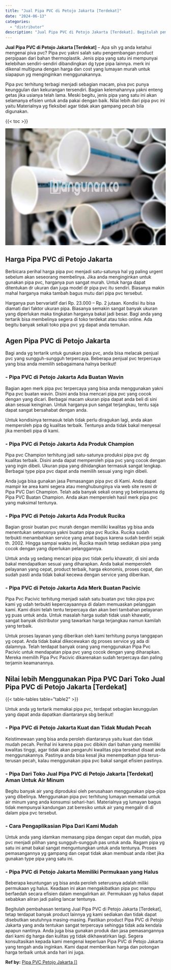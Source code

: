 ```yaml
---
title: "Jual Pipa PVC di Petojo Jakarta [Terdekat]"
date: "2024-06-13"
categories: 
  - "distributor"
description: "Jual Pipa PVC di Petojo Jakarta [Terdekat]. Begitulah pembahasan tentang Jual Pipa PVC di Petojo Jakarta [Terdekat], tetap terdapat banyak product lainnya..."
---
```


**Jual Pipa PVC di Petojo Jakarta \[Terdekat\]** – Apa sih yg anda ketahui mengenai piva pvc? Pipa pvc yakni salah satu pengembangan product perpipaan dari bahan thermoplastik. Jenis pipa yang satu ini mempunyai kelebihan sendiri-sendiri dibandingkan dg type pipa lainnya. merk ini dikenal multiguna dengan harga dan cost yang lumayan murah untuk siapapun yg menginginkan menggunakannya.

Pipa pvc terhitung terbagi menjadi sebagian macam, piva pvc punya keunggulan dan kekurangan tersendiri. Bagian kelemahannya yakni enteng getas jika usianya telah lama. Meski begitu, jenis pipa yang satu ini akan selamanya efisien untuk anda pakai dengan baik. Nilai lebih dari pipa pvc ini yaitu Materialnya yg fleksibel agar tidak akan gampang pecah bila digunakan.

{{< toc >}}

![Jual Pipa PVC di Petojo Jakarta [Terdekat]](/images/jaul-pipa-pvc-04.png)

## Harga Pipa PVC di Petojo Jakarta

Berbicara perihal harga pipa pvc menjadi satu-satunya hal yg paling urgent sebelum akan seseorang membelinya. Jika anda menginginkan untuk gunakan pipa pvc, harganya pun sangat murah. Untuk harga dapat ditentukan dr ukuran dan juga model dr pipa pvc itu sendiri. Biasanya makin mahal harganya maka tambah bagus mutu dari pipa pvc tersebut.

Harganya pun bervariatif dari Rp. 23.000 – Rp. 2 jutaan. Kondisi itu bisa diamati dari faktor ukuran pipa. Biasanya semakin sangat banyak ukuran yang diperlukan maka tingkatan harganya bakal jadi besar. Bagi anda yang tertarik bisa membelinya segera di toko terdekat atau toko online. Ada begitu banyak sekali toko pipa pvc yg dapat anda temukan.

## Agen Pipa PVC di Petojo Jakarta

Bagi anda yg tertarik untuk gunakan pipa pvc, anda bisa melacak penjual pvc yang sungguh-sungguh terpercaya. Beberapa penjual pvc terpercaya yang bisa anda memilih sebagaimana halnya berikut!

### \- Pipa PVC di Petojo Jakarta Ada Buatan Wavin

Bagian agen merk pipa pvc terpercaya yang bisa anda menggunakan yakni Pipa pvc buatan wavin. Disini anda bisa mencari pipa pvc yang cocok dengan yang dicari. Berbagai macam ukuran pipa dapat anda beli di sini akan sesuai keinginan. Untuk harganya pun sangat terjangkau, tentu saja dapat sangat bersahabat dengan anda.

Untuk kondisinya termasuk telah tidak perlu diragukan lagi, anda akan memperoleh pipa dg kualitas terbaik. Tentunya anda tidak bakal menyesal jika membeli pipa di kami.

### \- Pipa PVC di Petojo Jakarta Ada Produk Champion

Pipa pvc Champion terhitung jadi satu-satunya produksi pipa pvc dg kualitas terbaik. Disini anda dapat memperoleh pipa pvc yang cocok dengan yang ingin dibeli. Ukuran pipa yang dihidangkan termasuk sangat lengkap. Berbagai type pipa pvc dapat anda memilih sesuai yang ingin dibeli.

Anda juga bisa gunakan jasa Pemasangan pipa pvc di Kami. Anda dapat mampir ke area kami segera atau menghubunginya via web site resmi dr Pipa PVC Dari Champion. Telah ada banyak sekali orang yg bekerjasama dg Pipa PVC Buatan Champion. Anda akan memperoleh hasil merk pipa pvc yang maksimal tentunya.

### \- Pipa PVC di Petojo Jakarta Ada Produk Rucika

Bagian grosir buatan pvc murah dengan memiliki kwalitas yg bisa anda menentukan seterusnya yakni buatan pipa pvc Rucika. Rucika sudah terbukti menambahkan service yang amat bagus karena sudah berdiri sejak th. 2002. Hingga sampai waktu ini, Rucika masih tetap sediakan pipa yang cocok dengan yang diperlukan pelanggannya.

Untuk anda yg sedang mencari pipa pvc tidak perlu khawatir, di sini anda bakal mendapatkan sesuai yang diharapkan. Anda bakal memperoleh pelayanan yang cepat, product terbaik, harga ekonomis, proses cepat, dan sudah pasti anda tidak bakal kecewa dengan service yang diberikan.

### \- Pipa PVC di Petojo Jakarta Ada Merk Buatan Pacivic

Pipa Pvc Pacivic terhitung menjadi salah satu buatan pvc toko pipa pvc kami yg udah terbukti kepercayaannya di dalam memuaskan pelanggan kami. Kami disini telah tentu terpercaya dan akan beri tambahan pelayanan yg puas untuk anda. Untuk masalah harga sudah tidak usah khawatir, sangat banyak distributor yang tawarkan harga terjangkau namun kamilah yang terbaik.

Untuk proses layanan yang diberikan oleh kami terhitung punya tanggapan yg cepat. Anda tidak bakal dikecewakan dg proses service yg ada di dalamnya. Telah terdapat banyak orang yang menggunakan Pipa Pvc Pacivic untuk mendapatan pipa pvc yang cocok dengan yang diharapkan. Mereka memilih Pipa Pvc Pacivic dikarenakan sudah terpercaya dan paling terjamin keamanannya.

## Nilai lebih Menggunakan Pipa PVC Dari Toko Jual Pipa PVC di Petojo Jakarta \[Terdekat\]

{{< table-tables table="table2" >}}

Untuk anda yg tertarik memakai pipa pvc, terdapat sebagian keunggulan yang dapat anda dapatkan diantaranya sbg berikut!

### \- Pipa PVC di Petojo Jakarta Kuat dan Tidak Mudah Pecah

Keistimewaan yang bisa anda peroleh diantaranya yaitu kuat dan tidak mudah pecah. Perihal ini karena pipa pvc dibikin dari bahan yang memiliki kwalitas tinggi, agar tidak akan pengaruhi kwalitas pipa tersebut disaat anda menggunakannya. Pastinya anda bisa kesal jika menempatkan pipa terus-terusan pecah, kalau menggunakan pipa pvc bakal sangat efisien pastinya.

### \- Pipa Dari Toko Jual Pipa PVC di Petojo Jakarta \[Terdekat\] Aman Untuk Air Minum

Begitu banyak air yang diproduksi oleh perusahaan menggunakan pipa-pipa yang dibelinya. Menggunakan pipa pvc terhitung lumayan memadai untuk air minum yang anda konsumsi sehari-hari. Materialnya yg lumayan bagus tidak mempunyai kandungan zat beresiko untuk air yang mengalir di di dalam pipa pvc tersebut.

### \- Cara Pengaplikasian Pipa Dari Kami Mudah

Untuk anda yang idamkan memasang pipa dengan cepat dan mudah, pipa pvc menjadi pilihan yang sungguh-sungguh pas untuk anda. Ragam pipa yg satu ini amat bakal sangat menguntungkan untuk anda tentunya. Proses pemasangannya yg gampang dan cepat tidak akan membuat anda ribet jika gunakan type pipa yang satu ini.

### \- Pipa PVC di Petojo Jakarta Memiliki Permukaan yang Halus

Beberapa keuntungan yg bisa anda peroleh seterusnya adalah miliki permukaan yg halus. Keadaan ini akan mengakibatkan pipa pvc mampu berfaedah secara efisien dalam mengalirkan air. Permukaan yg halus dapat sebabkan aliran jadi paling lancar tentunya.

Begitulah pembahasan tentang Jual Pipa PVC di Petojo Jakarta \[Terdekat\], tetap terdapat banyak product lainnya yg kami sediakan dan tidak dapat disebutkan seutuhnya masing-masing. Pastikan product Pipa PVC di Petojo Jakarta yang anda tentukan sangat terpercaya sehingga tidak ada kendala apapun nantinya. Anda juga bisa gunakan produk dan jasa pemasangannya dari kami dg harga dan kulitas yg tidak dikhawatirkan lagi. Segera konsultasikan kepada kami mengenai keperluan Pipa PVC di Petojo Jakarta yang tengah anda inginkan. Kami dapat memberikan harga dan potongan harga terbaik untuk anda hari ini juga.

**Ref by:** [Pipa PVC Petojo Jakarta []](https://id.wikipedia.org/wiki/Pipa)
